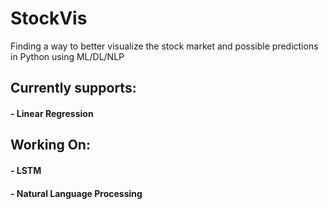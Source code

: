 # StockVis
Finding a way to better visualize the stock market and possible predictions in Python using ML/DL/NLP

## Currently supports:
#### - Linear Regression


## Working On:
#### - LSTM
#### - Natural Language Processing
